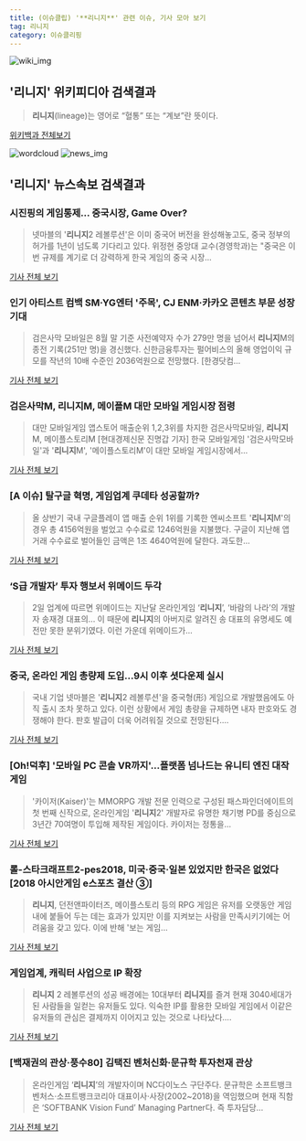 ```yaml
---
title: (이슈클립) '**리니지**' 관련 이슈, 기사 모아 보기
tag: 리니지
category: 이슈클리핑
---
```

![wiki_img](https://user-images.githubusercontent.com/42597476/44503234-41136a80-a6d0-11e8-9071-6fc6418eafe4.png)
## **'**리니지**'** 위키피디아 검색결과
>**리니지**(lineage)는 영어로 “혈통” 또는 “계보”란 뜻이다.

<a href="https://ko.wikipedia.org/wiki/리니지" target="_blank">위키백과 전체보기</a>

![wordcloud](https://s3.ap-northeast-2.amazonaws.com/lyrics101-wordcloud/2018-09-03-1535916801.png)
![news_img](https://user-images.githubusercontent.com/42597476/44507050-1206f400-a6e4-11e8-8d98-7ffbfebb353f.png)
## **'**리니지**'** 뉴스속보 검색결과
### 시진핑의 게임통제… 중국시장, Game Over?

>넷마블의 '**리니지**2 레볼루션'은 이미 중국어 버전을 완성해놓고도, 중국 정부의 허가를 1년이 넘도록 기다리고 있다. 위정현 중앙대 교수(경영학과)는 "중국은 이번 규제를 계기로 더 강력하게 한국 게임의 중국 시장...

<a href="http://biz.chosun.com/site/data/html_dir/2018/09/02/2018090201994.html?utm_source=naver&utm_medium=original&utm_campaign=biz" target="_blank">기사 전체 보기</a>

### 인기 아티스트 컴백 SM·YG엔터 '주목', CJ ENM·카카오 콘텐츠 부문 성장 기대

>검은사막 모바일은 8월 말 기준 사전예약자 수가 279만 명을 넘어서 **리니지**M의 종전 기록(251만 명)을 경신했다. 신한금융투자는 펄어비스의 올해 영업이익 규모를 작년의 10배 수준인 2036억원으로 전망했다. [한경닷컴...

<a href="http://news.hankyung.com/article/2018090213801" target="_blank">기사 전체 보기</a>

### 검은사막M, **리니지**M, 메이플M 대만 모바일 게임시장 점령

>대만 모바일게임 앱스토어 매출순위 1,2,3위를 차지한 검은사막모바일, **리니지**M, 메이플스토리M [현대경제신문 진명갑 기자] 한국 모바일게임 '검은사막모바일'과 '**리니지**M', '메이플스토리M'이 대만 모바일 게임시장에서...

<a href="http://www.finomy.com/news/articleView.html?idxno=57742" target="_blank">기사 전체 보기</a>

### [A 이슈] 탈구글 혁명, 게임업계 쿠데타 성공할까?

>올 상반기 국내 구글플레이 앱 매출 순위 1위를 기록한 엔씨소프트 '**리니지**M'의 경우 총 4156억원을 벌었고 수수료로 1246억원을 지불했다. 구글이 지난해 앱 거래 수수료로 벌어들인 금액은 1조 4640억원에 달한다. 과도한...

<a href="http://www.ajunews.com/view/20180901173743324" target="_blank">기사 전체 보기</a>

### ‘S급 개발자’ 투자 행보서 위메이드 두각

>2일 업계에 따르면 위메이드는 지난달 온라인게임 ‘**리니지**’, ‘바람의 나라’의 개발자 송재경 대표의... 이 때문에 **리니지**의 아버지로 알려진 송 대표의 유명세도 예전만 못한 분위기였다. 이런 가운데 위메이드가...

<a href="http://www.ddaily.co.kr/news/article.html?no=172328" target="_blank">기사 전체 보기</a>

### 중국, 온라인 게임 총량제 도입...9시 이후 셧다운제 실시

>국내 기업 넷마블은 '**리니지**2 레볼루션'을 중국형(形) 게임으로 개발했음에도 아직 출시 조차 못하고 있다. 이런 상황에서 게임 총량을 규제하면 내자 판호와도 경쟁해야 한다. 판호 발급이 더욱 어려워질 것으로 전망된다....

<a href="http://www.etnews.com/20180831000236" target="_blank">기사 전체 보기</a>

### [Oh!덕후] '모바일 PC 콘솔 VR까지'...플랫폼 넘나드는 유니티 엔진 대작 게임

>'카이저(Kaiser)'는 MMORPG 개발 전문 인력으로 구성된 패스파인더에이트의 첫 번째 신작으로, 온라인게임 '**리니지**2' 개발자로 유명한 채기병 PD를 중심으로 3년간 70여명이 투입해 제작된 게임이다. 카이저는 정통을...

<a href="http://www.osen.co.kr/article/G1110980019" target="_blank">기사 전체 보기</a>

### 롤-스타크래프트2-pes2018, 미국·중국·일본 있었지만 한국은 없었다 [2018 아시안게임 e스포츠 결산 ③]

>**리니지**, 던전앤파이터즈, 메이플스토리 등의 RPG 게임은 유저를 오랫동안 게임 내에 붙들어 두는 데는 효과가 있지만 이를 지켜보는 사람을 만족시키기에는 어려움을 갖고 있다. 이에 반해 '보는 게임...

<a href="http://www.sportsq.co.kr/news/articleView.html?idxno=301008" target="_blank">기사 전체 보기</a>

### 게임업계, 캐릭터 사업으로 IP 확장

>**리니지** 2 레볼루션의 성공 배경에는 10대부터 **리니지**를 즐겨 현재 3040세대가 된 사람들을 일컫는 유저들도 있다. 익숙한 IP를 활용한 모바일 게임에서 이같은 유저들의 관심은 결제까지 이어지고 있는 것으로 나타났다....

<a href="http://www.mediapen.com/news/view/379938" target="_blank">기사 전체 보기</a>

### [백재권의 관상·풍수80] 김택진 벤처신화·문규학 투자천재 관상

>온라인게임 ‘**리니지**’의 개발자이며 NC다이노스 구단주다. 문규학은 소프트뱅크벤처스·소프트뱅크코리아 대표이사·사장(2002~2018)을 역임했으며 현재 직함은 ‘SOFTBANK Vision Fund’ Managing Partner다. 즉 투자담당...

<a href="http://news.joins.com/article/olink/22524878" target="_blank">기사 전체 보기</a>


